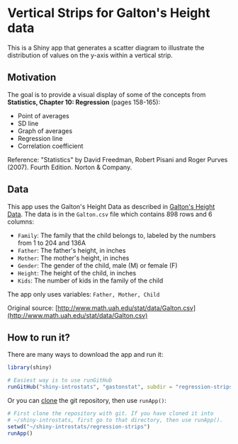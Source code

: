 # Vertical Strips for Galton's Height data

This is a Shiny app that generates a scatter diagram to illustrate the distribution of values on the y-axis within a vertical strip.


## Motivation

The goal is to provide a visual display of some of the concepts from __Statistics, Chapter 10: Regression__ (pages 158-165):

- Point of averages
- SD line
- Graph of averages
- Regression line
- Correlation coefficient

Reference: "Statistics" by David Freedman, Robert Pisani and Roger Purves (2007). Fourth Edition. Norton & Company.


## Data

This app uses the Galton's Height Data as described in [Galton's Height Data](http://www.math.uah.edu/stat/data/Galton.html). The data is in the `Galton.csv` file which contains 898 rows and 6 columns: 

- `Family`: The family that the child belongs to, labeled by the numbers from 1 to 204 and 136A
- `Father`: The father's height, in inches
- `Mother`: The mother's height, in inches
- `Gender`: The gender of the child, male (M) or female (F)
- `Height`: The height of the child, in inches
- `Kids`: The number of kids in the family of the child

The app only uses variables: `Father, Mother, Child`

Original source: [http://www.math.uah.edu/stat/data/Galton.csv](http://www.math.uah.edu/stat/data/Galton.csv)


## How to run it?

There are many ways to download the app and run it:

```R
library(shiny)

# Easiest way is to use runGitHub
runGitHub("shiny-introstats", "gastonstat", subdir = "regression-strips")
```

Or you can [clone](http://stackoverflow.com/questions/651038/how-do-you-clone-a-git-repository-into-a-specific-folder) the git repository, then use `runApp()`:

```R
# First clone the repository with git. If you have cloned it into
# ~/shiny-introstats, first go to that directory, then use runApp().
setwd("~/shiny-introstats/regression-strips")
runApp()
```
